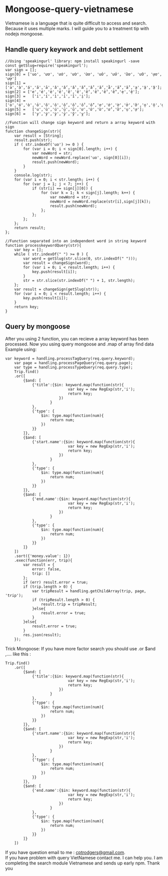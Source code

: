 # Mongoose-query-vietnamese

Vietnamese is a language that is quite difficult to access and search. Because it uses multiple marks. I will guide you to a treatment tip with nodejs mongoose.

## Handle query keywork and debt settlement
```
//Using 'speakingurl' library: npm install speakingurl -save
const getSlug=require('speakingurl');
var sign = [];
sign[0] = ['uo', 'ươ', 'ướ', 'ườ', 'ừơ', 'ưở', 'ửơ', 'ữơ', 'ưỡ', 'ựơ', 'ượ']
sign[1] = ['a','à','á','ã','ả','â','ấ','ầ','ẫ','ẩ','ắ','ằ','ẵ','ẳ','ạ','ậ','ặ'];
sign[2] = ['e','é','è','ẻ','ẽ','ê','ế','ề','ể','ễ','ẹ','ệ'];
sign[3] =	['i','í','ì','ỉ','ĩ','ị'];
sign[4] =	['o','ó','ò','ỏ','õ','ô','ố','ồ','ổ','ỗ','ơ','ớ','ờ','ở','ỡ','ọ','ộ','ợ'];
sign[5] =	['u','ù','ú','ủ','ũ','ư','ứ','ừ','ử','ữ','ụ','ự'];
sign[6] =	['y','ý','ỳ','ỷ','ỹ','ỵ'];

//Function will change sign keyword and return a array keyword with sign
function changeSign(str){
	var result = [String];
	result.push(str);
	if ( str.indexOf('uo') >= 0 ) {
		for (var i = 0; i < sign[0].length; i++) {
			var newWord = str;
			newWord = newWord.replace('uo', sign[0][i]);
			result.push(newWord);
		}
	}
	console.log(str);
	for (var i = 0; i < str.length; i++) {
		for (var j = 1; j < 7; j++) {
			if (str[i] == sign[j][0]) {
				for (var k = 1; k < sign[j].length; k++) {
					var newWord = str;
					newWord = newWord.replace(str[i],sign[j][k]);
					result.push(newWord);
				};
			};
		};
	};
	return result;
};

//Function separated into an independent word in string keyword
function processkeywordQuery(str){
	var key = [];
	while ( str.indexOf(" ") >= 0 ) {
		var word = getSlug(str.slice(0, str.indexOf(" ")));
		var result = changeSign(word);
		for (var i = 0; i < result.length; i++) {
			key.push(result[i]);
		}
		str = str.slice(str.indexOf(" ") + 1, str.length);
	};
	var result = changeSign(getSlug(str));
	for (var i = 0; i < result.length; i++) {
		key.push(result[i]);
	}
	return key;	
}

```

## Query by mongoose 
After you using 2 function, you can recieve a array keyword has been processed.
Now you using query mongoose and .map of array find data
Example using:
```
var keyword = handling.processTagQuery(req.query.keyword);
	var page = handling.processPageQuery(req.query.page);
	var type = handling.processTypeQuery(req.query.type);
	Trip.find()
	.or([
		{$and: [
			{'title':{$in: keyword.map(function(str){
							var key = new RegExp(str,'i');
							return key;
						})
					}
			},
			{'type': {
				$in: type.map(function(num){
					return num;
				})
			}}
		]},
		{$and: [
			{'start.name':{$in: keyword.map(function(str){
							var key = new RegExp(str,'i');
							return key;
						})
					}
			},
			{'type': {
				$in: type.map(function(num){
					return num;
				})
			}}
		]},
		{$and: [
			{'end.name':{$in: keyword.map(function(str){
							var key = new RegExp(str,'i');
							return key;
						})
					}
			},
			{'type': {
				$in: type.map(function(num){
					return num;
				})
			}}
		]}
	])
	.sort({'money.value': 1})
	.exec(function(err, trip){
		var result = {
			error: false,
			trip: []
		};
		if (err) result.error = true;
		if (trip.length > 0) {
			var tripResult = handling.getChildArray(trip, page, 'trip');
			if (tripResult.length > 0) {
				result.trip = tripResult;
			}else{
				result.error = true;
			}
		}else{
			result.error = true;
		}
		res.json(result);
	});
```

Trick Mongoose:
If you have more factor search you should use .or  $and ,....  like this :
```
Trip.find()
	.or([
		{$and: [
			{'title':{$in: keyword.map(function(str){
							var key = new RegExp(str,'i');
							return key;
						})
					}
			},
			{'type': {
				$in: type.map(function(num){
					return num;
				})
			}}
		]},
		{$and: [
			{'start.name':{$in: keyword.map(function(str){
							var key = new RegExp(str,'i');
							return key;
						})
					}
			},
			{'type': {
				$in: type.map(function(num){
					return num;
				})
			}}
		]},
		{$and: [
			{'end.name':{$in: keyword.map(function(str){
							var key = new RegExp(str,'i');
							return key;
						})
					}
			},
			{'type': {
				$in: type.map(function(num){
					return num;
				})
			}}
		]}
	])
```

If you have question email to me : cptrodgers@gmail.com.  
If you have problem with query VietNamese contact me. I can help you.
I am completing the search module Vietnamese and sends up early npm. Thank you
